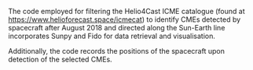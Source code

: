 The code employed for filtering the Helio4Cast ICME catalogue (found at https://www.helioforecast.space/icmecat) to identify CMEs detected by spacecraft after August 2018 and directed along the Sun-Earth line incorporates Sunpy and Fido for data retrieval and visualisation.

Additionally, the code records the positions of the spacecraft upon detection of the selected CMEs.
